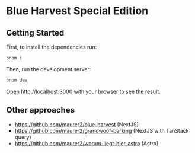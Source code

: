 # Blue Harvest Special Edition

## Getting Started

First, to install the dependencies run:

```bash
pnpm i
```

Then, run the development server:

```bash
pnpm dev
```

Open [http://localhost:3000](http://localhost:3000) with your browser to see the result.

## Other approaches

* https://github.com/maurer2/blue-harvest (NextJS)
* https://github.com/maurer2/grandwoof-barking (NextJS with TanStack query)
* https://github.com/maurer2/warum-liegt-hier-astro (Astro)
